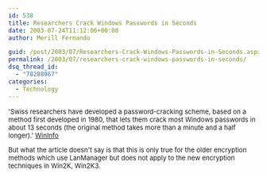 ```yaml
---
id: 538
title: Researchers Crack Windows Passwords in Seconds
date: 2003-07-24T11:12:06+00:00
author: Merill Fernando

guid: /post/2003/07/Researchers-Crack-Windows-Passwords-in-Seconds.aspx
permalink: /2003/07/researchers-crack-windows-passwords-in-seconds/
dsq_thread_id:
  - "78288967"
categories:
  - Technology
---
```

<body xmlns="http://www.w3.org/1999/xhtml">
    <font size="2"> 
    <p>
        'Swiss researchers have developed a password-cracking scheme, based on a method first
        developed in 1980, that lets them crack most Windows passwords in about 13 seconds
        (the original method takes more than a minute and a half longer).' <a href="http://www.wininformant.com/Articles/Index.cfm?ArticleID=39646">WinInfo</a>
    </p>
    <p>
        But what the article doesn't say is that this is only true for the older encryption
        methods which use LanManager but does not apply to the new encryption techniques in
        Win2K, Win2K3.
    </p>
    </font>
</body>